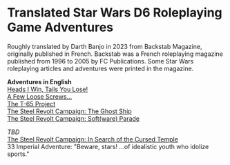 # Translated Star Wars D6 Roleplaying Game Adventures

Roughly translated by Darth Banjo in 2023 from Backstab Magazine, originally published in French. Backstab was a French roleplaying magazine published from 1996 to 2005 by FC Publications. Some Star Wars roleplaying articles and adventures were printed in the magazine. 

**Adventures in English**  
[Heads I Win, Tails You Lose!](https://github.com/DarthBanjo/swd6-fr-adventures/blob/main/01.md)  
[A Few Loose Screws...](https://github.com/DarthBanjo/swd6-fr-adventures/blob/main/07.md)  
[The T-65 Project](https://github.com/DarthBanjo/swd6-fr-adventures/blob/main/27.md)  
[The Steel Revolt Campaign: The Ghost Ship](https://github.com/DarthBanjo/swd6-fr-adventures/blob/main/28.md)  
[The Steel Revolt Campaign: Soft(ware) Parade](https://github.com/DarthBanjo/swd6-fr-adventures/blob/main/29.md)  


*TBD*   
[The Steel Revolt Campaign: In Search of the Cursed Temple](https://github.com/DarthBanjo/swd6-fr-adventures/blob/main/30.md)  
33 Imperial Adventure: "Beware, stars! ...of idealistic youth who idolize sports."
